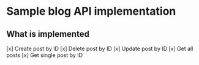 <!-- README.md -->

# Sample blog API implementation


## What is implemented 
[x] Create post by ID
[x] Delete post by ID
[x] Update post by ID
[x] Get all posts
[x] Get single post by ID